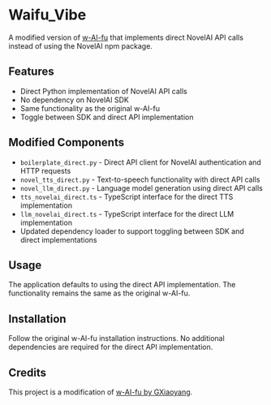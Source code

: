 # Waifu_Vibe

A modified version of [w-AI-fu](https://github.com/GXiaoyang/w-AI-fu_v2) that implements direct NovelAI API calls instead of using the NovelAI npm package.

## Features

- Direct Python implementation of NovelAI API calls
- No dependency on NovelAI SDK
- Same functionality as the original w-AI-fu
- Toggle between SDK and direct API implementation

## Modified Components

- `boilerplate_direct.py` - Direct API client for NovelAI authentication and HTTP requests
- `novel_tts_direct.py` - Text-to-speech functionality with direct API calls
- `novel_llm_direct.py` - Language model generation using direct API calls
- `tts_novelai_direct.ts` - TypeScript interface for the direct TTS implementation
- `llm_novelai_direct.ts` - TypeScript interface for the direct LLM implementation
- Updated dependency loader to support toggling between SDK and direct implementations

## Usage

The application defaults to using the direct API implementation. The functionality remains the same as the original w-AI-fu.

## Installation

Follow the original w-AI-fu installation instructions. No additional dependencies are required for the direct API implementation.

## Credits

This project is a modification of [w-AI-fu by GXiaoyang](https://github.com/GXiaoyang/w-AI-fu_v2).